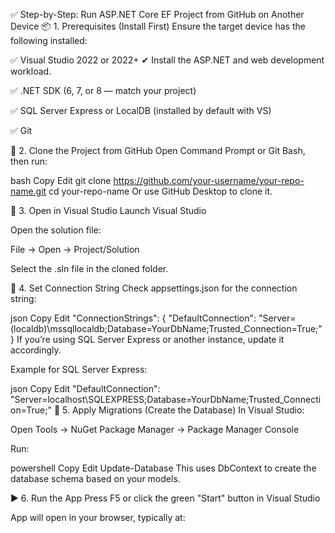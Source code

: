 ✅ Step-by-Step: Run ASP.NET Core EF Project from GitHub on Another Device
📦 1. Prerequisites (Install First)
Ensure the target device has the following installed:

✅ Visual Studio 2022 or 2022+
✔ Install the ASP.NET and web development workload.

✅ .NET SDK (6, 7, or 8 — match your project)

✅ SQL Server Express or LocalDB (installed by default with VS)

✅ Git

🧬 2. Clone the Project from GitHub
Open Command Prompt or Git Bash, then run:

bash
Copy
Edit
git clone https://github.com/your-username/your-repo-name.git
cd your-repo-name
Or use GitHub Desktop to clone it.

🧷 3. Open in Visual Studio
Launch Visual Studio

Open the solution file:

File → Open → Project/Solution

Select the .sln file in the cloned folder.

🔗 4. Set Connection String
Check appsettings.json for the connection string:

json
Copy
Edit
"ConnectionStrings": {
  "DefaultConnection": "Server=(localdb)\\mssqllocaldb;Database=YourDbName;Trusted_Connection=True;"
}
If you’re using SQL Server Express or another instance, update it accordingly.

Example for SQL Server Express:

json
Copy
Edit
"DefaultConnection": "Server=localhost\\SQLEXPRESS;Database=YourDbName;Trusted_Connection=True;"
🔧 5. Apply Migrations (Create the Database)
In Visual Studio:

Open Tools → NuGet Package Manager → Package Manager Console

Run:

powershell
Copy
Edit
Update-Database
This uses DbContext to create the database schema based on your models.

▶️ 6. Run the App
Press F5 or click the green "Start" button in Visual Studio

App will open in your browser, typically at:
